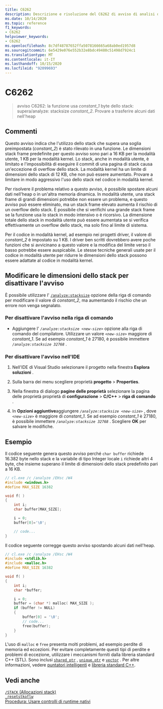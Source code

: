 ```yaml
---
title: C6262
description: Descrizione e risoluzione del C6262 di avviso di analisi del codice di Visual Studio C++.
ms.date: 10/14/2020
ms.topic: reference
f1_keywords:
- C6262
helpviewer_keywords:
- C6262
ms.openlocfilehash: 8c7df48787652ffa5078166665a68ab0ed1957d8
ms.sourcegitcommit: 6e5429e076e552b32e8bdc49480c51498d7924c1
ms.translationtype: MT
ms.contentlocale: it-IT
ms.lasthandoff: 10/15/2020
ms.locfileid: "92099693"
---
```

# <a name="c6262"></a>C6262

> avviso C6262: la funzione usa *constant_1* byte dello stack: supera/analyze: stacksize *constant_2*. Provare a trasferire alcuni dati nell'heap

## <a name="remarks"></a>Commenti

Questo avviso indica che l'utilizzo dello stack che supera una soglia preimpostata (*constant_2*) è stato rilevato in una funzione. Le dimensioni stack frame predefinite per questo avviso sono pari a 16 KB per la modalità utente, 1 KB per la modalità kernel. Lo stack, anche in modalità utente, è limitato e l'impossibilità di eseguire il commit di una pagina di stack causa un'eccezione di overflow dello stack. La modalità kernel ha un limite di dimensioni dello stack di 12 KB, che non può essere aumentato. Provare a limitare in modo aggressivo l'uso dello stack nel codice in modalità kernel.

Per risolvere il problema relativo a questo avviso, è possibile spostare alcuni dati nell'heap o in un'altra memoria dinamica. In modalità utente, una stack frame di grandi dimensioni potrebbe non essere un problema, e questo avviso può essere eliminato, ma un stack frame elevato aumenta il rischio di un overflow dello stack. È possibile che si verifichi una grande stack frame se la funzione usa lo stack in modo intensivo o è ricorsivo. La dimensione totale dello stack in modalità utente può essere aumentata se si verifica effettivamente un overflow dello stack, ma solo fino al limite di sistema.

Per il codice in modalità kernel, ad esempio nei progetti driver, il valore di *constant_2* è impostato su 1 KB. I driver ben scritti dovrebbero avere poche funzioni che si avvicinano a questo valore e la modifica del limite verso il basso potrebbe essere auspicabile. Le stesse tecniche generali usate per il codice in modalità utente per ridurre le dimensioni dello stack possono essere adattate al codice in modalità kernel.

## <a name="adjust-the-stack-size-to-suppress-the-warning"></a>Modificare le dimensioni dello stack per disattivare l'avviso

È possibile utilizzare l' [`/analyze:stacksize`](../build/reference/analyze-code-analysis.md) opzione della riga di comando per modificare il valore di *constant_2*, ma aumentando il rischio che un errore non venga segnalato.

### <a name="to-suppress-the-warning-on-the-command-line"></a>Per disattivare l'avviso nella riga di comando

- Aggiungere l' *`/analyze:stacksize <new-size>`* opzione alla riga di comando del compilatore. Utilizzare un valore *`<new-size>`* maggiore di *constant_1*. Se ad esempio *constant_1* è 27180, è possibile immettere *`/analyze:stacksize 32768`* .

### <a name="to-suppress-the-warning-in-the-ide"></a>Per disattivare l'avviso nell'IDE

1. Nell'IDE di Visual Studio selezionare il progetto nella finestra **Esplora soluzioni** .

1. Sulla barra dei menu scegliere proprietà **progetto**  >  **Properties**.

1. Nella finestra di dialogo **pagine delle proprietà** selezionare la pagina delle proprietà proprietà di **configurazione**  >  **C/C++**  >  **riga di comando** .

1. In **Opzioni aggiuntive**aggiungere *`/analyze:stacksize <new-size>`* , dove *`<new-size>`* è maggiore di *constant_1*. Se ad esempio *constant_1* è 27180, è possibile immettere *`/analyze:stacksize 32768`* . Scegliere **OK** per salvare le modifiche.

## <a name="example"></a>Esempio

Il codice seguente genera questo avviso perché `char buffer` richiede 16.382 byte nello stack e la variabile di tipo Integer locale `i` richiede altri 4 byte, che insieme superano il limite di dimensioni dello stack predefinito pari a 16 KB.

```cpp
// cl.exe /c /analyze /EHsc /W4
#include <windows.h>
#define MAX_SIZE 16382

void f( )
{
    int i;
    char buffer[MAX_SIZE];

    i = 0;
    buffer[0]='\0';

    // code...
}
```

Il codice seguente corregge questo avviso spostando alcuni dati nell'heap.

```cpp
// cl.exe /c /analyze /EHsc /W4
#include <stdlib.h>
#include <malloc.h>
#define MAX_SIZE 16382

void f( )
{
    int i;
    char *buffer;

    i = 0;
    buffer = (char *) malloc( MAX_SIZE );
    if (buffer != NULL)
    {
        buffer[0] = '\0';
        // code...
        free(buffer);
    }
}
```

L'uso di `malloc` e `free` presenta molti problemi, ad esempio perdite di memoria ed eccezioni. Per evitare completamente questi tipi di perdite e problemi di eccezione, utilizzare i meccanismi forniti dalla libreria standard C++ (STL). Sono inclusi [`shared_ptr`](../standard-library/shared-ptr-class.md) , [`unique_ptr`](../standard-library/unique-ptr-class.md) e [`vector`](../standard-library/vector.md) . Per altre informazioni, vedere [puntatori intelligenti](../cpp/smart-pointers-modern-cpp.md) e [libreria standard C++](../standard-library/cpp-standard-library-reference.md).

## <a name="see-also"></a>Vedi anche

[`/STACK` (Allocazioni stack)](../build/reference/stack-stack-allocations.md)\
[`_resetstkoflw`](../c-runtime-library/reference/resetstkoflw.md)\
[Procedura: Usare controlli di runtime nativi](/visualstudio/debugger/how-to-use-native-run-time-checks)
